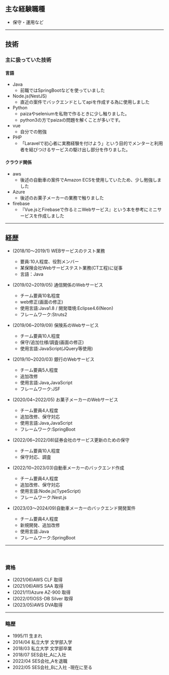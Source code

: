 ## 主な経験職種
* 保守・運用など

----
## 技術
### 主に扱っていた技術
  #### 言語
  * Java
    * 前職ではSpringBootなどを使っていました
  * Node.js(NestJS)
    * 直近の案件でバックエンドとしてapiを作成する為に使用しました
  * Python
    * paizaやseleniumを私物で作るときに少し触りました。
    * python3の方でpaizaの問題を解くことが多いです。
  * vue
    * 自分での勉強
  * PHP
    * 「Laravelで初心者に実務経験を付けよう」という目的でメンターと利用者を結びつけるサービスの駆け出し部分を作りました。
  #### クラウド関係
  * aws
    * 後述の自動車の案件でAmazon ECSを使用していたため、少し勉強しました
  * Azure
    * 後述のお菓子メーカーの業務で触りました
  * firebase
    * 『Vue.jsとFirebaseで作るミニWebサービス』という本を参考にミニサービスを作成しました

-----

## 経歴
* (2018/10～2019/1) WEBサービスのテスト業務
  * 要員:10人程度、役割メンバー
  * 某保険会社Webサービステスト業務(CT工程)に従事
  * 言語：Java

* (2019/02~2019/05) 通信関係のWebサービス
  * チーム要員10名程度
  * web修正(画面の修正)
  * 使用言語:Java1.8 / 開発環境:Eclipse4.6(Neon)
  * フレームワーク:Struts2

* (2019/06~2019/09) 保険系のWebサービス
  * チーム要員10人程度
  * 保守/追加仕様/調査(画面の修正)
  * 使用言語:JavaScript(JQuery等使用)

* (2019/10~2020/03) 銀行のWebサービス
  * チーム要員5人程度
  * 追加改修
  * 使用言語:Java,JavaScript
  * フレームワーク:JSF

* (2020/04~2022/05) お菓子メーカーのWebサービス
  * チーム要員4人程度
  * 追加改修、保守対応
  * 使用言語:Java,JavaScript
  * フレームワーク:SpringBoot

* (2022/06~2022/08)証券会社のサービス更新のための保守
  * チーム要員10人程度
  * 保守対応、調査

* (2022/10~2023/03)自動車メーカーのバックエンド作成
  * チーム要員4人程度
  * 追加改修、保守対応
  * 使用言語:Node.js(TypeScript)
  * フレームワーク:Nest.js

* (2023/03〜2024/09)自動車メーカーのバックエンド開発案件
  * チーム要員4人程度
  * 新規開発、追加改修
  * 使用言語:Java
  * フレームワーク:SpringBoot
-----
　　　
### 資格
* (2021/06)AWS CLF 取得
* (2021/06)AWS SAA 取得
* (2021/11)Azure AZ-900 取得
* (2022/01)OSS-DB Silver 取得
* (2023/05)AWS DVA取得

-----

### 略歴
* 1995/11 生まれ
* 2014/04 私立大学 文学部入学
* 2018/03 私立大学 文学部卒業
* 2018/07 SES会社_Aに入社
* 2022/04 SES会社_Aを退職
* 2022/05 SES会社_Bに入社 -現在に至る
